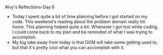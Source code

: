 #Ivy's Reflections-Day 6


- Today I spent quite a bit of time planning before I got started on my code.  This weekend's reading about the problem domain really hit home. This planning helped quite a bit.  Whenever I got lost while coding, I could come back to my plan and be reminded of what I was trying to accomplish.
- My big take away from today is that DOM will take some getting used to, but that it's pretty cool what you can accomplish with it. 
